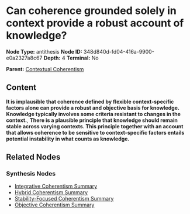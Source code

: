 # Can coherence grounded solely in context provide a robust account of knowledge?

**Node Type:** antithesis
**Node ID:** 348d840d-fd04-416a-9900-e0a2327a8c67
**Depth:** 4
**Terminal:** No

**Parent:** [Contextual Coherentism](contextual-coherentism-synthesis-2ecc5db1-d8c4-47aa-8c9f-4efc05d6d017.md)

## Content

**It is implausible that coherence defined by flexible context-specific factors alone can provide a robust and objective basis for knowledge. Knowledge typically involves some criteria resistant to changes in the context.**, **There is a plausible principle that knowledge should remain stable across varying contexts. This principle together with an account that allows coherence to be sensitive to context-specific factors entails potential instability in what counts as knowledge.**

## Related Nodes

### Synthesis Nodes

- [Integrative Coherentism Summary](integrative-coherentism-summary-synthesis-f1cd1907-f197-479d-8d1f-9c3519503e29.md)
- [Hybrid Coherentism Summary](hybrid-coherentism-summary-synthesis-610a1937-37e5-4899-821a-7919d8a84d04.md)
- [Stability-Focused Coherentism Summary](stability-focused-coherentism-summary-synthesis-fc629a55-6362-4366-b86c-af7b7da7081c.md)
- [Objective Coherentism Summary](objective-coherentism-summary-synthesis-68d3ec81-95d4-4895-8f42-3ba048739b42.md)
